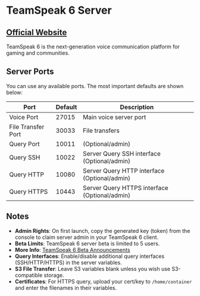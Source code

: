 # TeamSpeak 6 Server

## [Official Website](https://teamspeak.com)

TeamSpeak 6 is the next-generation voice communication platform for gaming and communities.


## Server Ports

You can use any available ports. The most important defaults are shown below:

| Port                   | Default | Description                            |
|------------------------|---------|------------------------                |
| Voice Port             | 27015   | Main voice server port                 |
| File Transfer Port     | 30033   | File transfers                         |
| Query Port             | 10011   | (Optional/admin)                       |
| Query SSH   | 10022    | Server Query SSH interface (Optional/admin)      |
| Query HTTP  | 10080    | Server Query HTTP interface (Optional/admin)     |
| Query HTTPS | 10443    | Server Query HTTPS interface (Optional/admin)    |

## Notes

- **Admin Rights**: On first launch, copy the generated key (token) from the console to claim server admin in your TeamSpeak 6 client.
- **Beta Limits**: TeamSpeak 6 server beta is limited to 5 users.
- **More Info**: [TeamSpeak 6 Beta Announcements](https://community.teamspeak.com/c/teamspeak-6-server)
- **Query Interfaces**: Enable/disable additional query interfaces (SSH/HTTP/HTTPS) in the server variables.
- **S3 File Transfer**: Leave S3 variables blank unless you wish use S3-compatible storage.
- **Certificates**: For HTTPS query, upload your cert/key to `/home/container` and enter the filenames in their variables.
